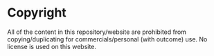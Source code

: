 # Copyright
All of the content in this repository/website are prohibited from copying/duplicating for commercials/personal (with outcome) use. No license is used on this website.